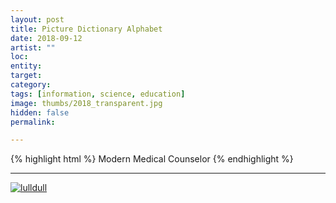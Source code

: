 ```yaml
---
layout: post
title: Picture Dictionary Alphabet
date: 2018-09-12
artist: ""
loc: 
entity: 
target: 
category: 
tags: [information, science, education]
image: thumbs/2018_transparent.jpg
hidden: false
permalink:

---
```




{% highlight html %}
Modern Medical Counselor
{% endhighlight %}

---


<div class="post_image">
	<a href="{{ site.baseurl }}/images/posts/2018_transparent/001.jpg" target="_blank">
	<img src="{{ site.baseurl }}/images/posts/2018_transparent/001.jpg" alt="lulldull"></a>
</div>
